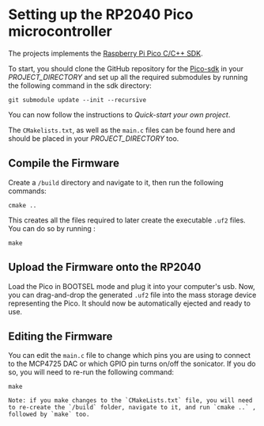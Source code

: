 # Setting up the RP2040 Pico microcontroller

The projects implements the [Raspberry Pi Pico C/C++ SDK](https://datasheets.raspberrypi.com/pico/getting-started-with-pico.pdf). 

To start, you should clone the GitHub repository for the [Pico-sdk](https://github.com/raspberrypi/pico-sdk) in your *PROJECT_DIRECTORY* and set up all the required submodules by running the following command in the sdk directory:

`git submodule update --init --recursive`

You can now follow the instructions to *Quick-start your own project*. 

The `CMakelists.txt`, as well as the `main.c` files can be found here and should be placed in your *PROJECT_DIRECTORY* too.

## Compile the Firmware
Create a `/build` directory and navigate to it, then run the following commands:

`cmake ..`

This creates all the files required to later create the executable `.uf2` files. You can do so by running :

`make`

## Upload the Firmware onto the RP2040
Load the Pico in BOOTSEL mode and plug it into your computer's usb. Now, you can drag-and-drop the generated `.uf2` file into the mass storage device representing the Pico. It should now be automatically ejected and ready to use.

## Editing the Firmware
You can edit the `main.c` file to change which pins you are using to connect to the MCP4725 DAC or which GPIO pin turns on/off the sonicator. 
If you do so, you will need to re-run the following command:

`make`

    Note: if you make changes to the `CMakeLists.txt` file, you will need to re-create the `/build` folder, navigate to it, and run `cmake ..` , followed by `make` too. 
